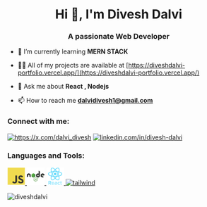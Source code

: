 <h1 align="center">Hi 👋, I'm Divesh Dalvi</h1>
<h3 align="center">A passionate Web Developer</h3>

- 🌱 I’m currently learning **MERN STACK**

- 👨‍💻 All of my projects are available at [https://diveshdalvi-portfolio.vercel.app/](https://diveshdalvi-portfolio.vercel.app/)

- 💬 Ask me about **React , Nodejs**

- 📫 How to reach me **dalvidivesh1@gmail.com**

<h3 align="left">Connect with me:</h3>
<p align="left">
<a href="https://twitter.com/https://x.com/dalvi_divesh" target="blank"><img align="center" src="https://raw.githubusercontent.com/rahuldkjain/github-profile-readme-generator/master/src/images/icons/Social/twitter.svg" alt="https://x.com/dalvi_divesh" height="30" width="40" /></a>
<a href="https://linkedin.com/in/linkedin.com/in/divesh-dalvi" target="blank"><img align="center" src="https://raw.githubusercontent.com/rahuldkjain/github-profile-readme-generator/master/src/images/icons/Social/linked-in-alt.svg" alt="linkedin.com/in/divesh-dalvi" height="30" width="40" /></a>
</p>

<h3 align="left">Languages and Tools:</h3>
<p align="left"> <a href="https://developer.mozilla.org/en-US/docs/Web/JavaScript" target="_blank" rel="noreferrer"> <img src="https://raw.githubusercontent.com/devicons/devicon/master/icons/javascript/javascript-original.svg" alt="javascript" width="40" height="40"/> </a> <a href="https://nodejs.org" target="_blank" rel="noreferrer"> <img src="https://raw.githubusercontent.com/devicons/devicon/master/icons/nodejs/nodejs-original-wordmark.svg" alt="nodejs" width="40" height="40"/> </a> <a href="https://reactjs.org/" target="_blank" rel="noreferrer"> <img src="https://raw.githubusercontent.com/devicons/devicon/master/icons/react/react-original-wordmark.svg" alt="react" width="40" height="40"/> </a> <a href="https://tailwindcss.com/" target="_blank" rel="noreferrer"> <img src="https://www.vectorlogo.zone/logos/tailwindcss/tailwindcss-icon.svg" alt="tailwind" width="40" height="40"/> </a> </p>

<p><img align="center" src="https://github-readme-stats.vercel.app/api/top-langs?username=diveshdalvi&show_icons=true&locale=en&layout=compact" alt="diveshdalvi" /></p>
